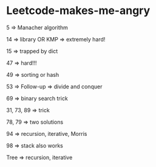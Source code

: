 # Leetcode-makes-me-angry

5 => Manacher algorithm

14 => library OR KMP => extremely hard!

15 => trapped by dict

47 => hard!!!

49 => sorting or hash

53 => Follow-up => divide and conquer

69 => binary search trick

31, 73, 89 => trick

78, 79 => two solutions

94 => recursion, iterative, Morris

98 => stack also works

Tree => recursion, iterative
